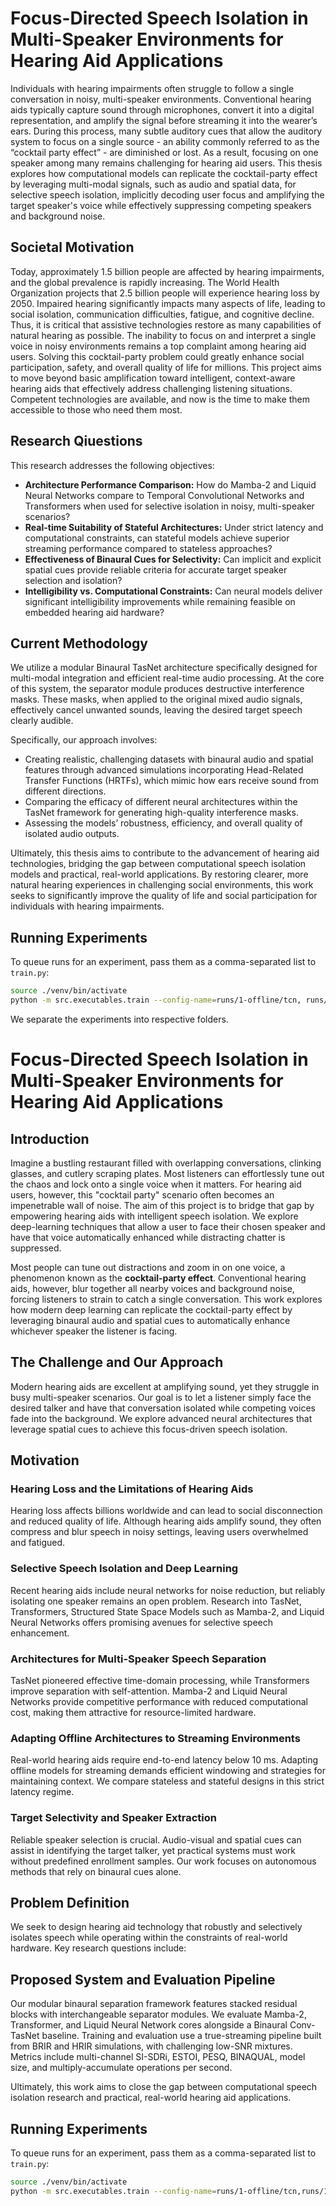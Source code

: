 # Focus-Directed Speech Isolation in Multi-Speaker Environments for Hearing Aid Applications
Individuals with hearing impairments often struggle to follow a single conversation in noisy, multi-speaker environments. Conventional hearing aids typically capture sound through microphones, convert it into a digital representation, and amplify the signal before streaming it into the wearer’s ears. During this process, many subtle auditory cues that allow the auditory system to focus on a single source - an ability commonly referred to as the “cocktail party effect” - are diminished or lost. As a result, focusing on one speaker among many remains challenging for hearing aid users. This thesis explores how computational models can replicate the cocktail-party effect by leveraging multi-modal signals, such as audio and spatial data, for selective speech isolation, implicitly decoding user focus and amplifying the target speaker's voice while effectively suppressing competing speakers and background noise.

## Societal Motivation
Today, approximately 1.5 billion people are affected by hearing impairments, and the global prevalence is rapidly increasing. The World Health Organization projects that 2.5 billion people will experience hearing loss by 2050. Impaired hearing significantly impacts many aspects of life, leading to social isolation, communication difficulties, fatigue, and cognitive decline. Thus, it is critical that assistive technologies restore as many capabilities of natural hearing as possible. The inability to focus on and interpret a single voice in noisy environments remains a top complaint among hearing aid users. Solving this cocktail-party problem could greatly enhance social participation, safety, and overall quality of life for millions. This project aims to move beyond basic amplification toward intelligent, context-aware hearing aids that effectively address challenging listening situations. Competent technologies are available, and now is the time to make them accessible to those who need them most.

## Research Qiuestions
This research addresses the following objectives:

- **Architecture Performance Comparison:** How do Mamba-2 and Liquid Neural
  Networks compare to Temporal Convolutional Networks and Transformers when used
  for selective isolation in noisy, multi-speaker scenarios?
- **Real-time Suitability of Stateful Architectures:** Under strict latency and
  computational constraints, can stateful models achieve superior streaming
  performance compared to stateless approaches?
- **Effectiveness of Binaural Cues for Selectivity:** Can implicit and explicit
  spatial cues provide reliable criteria for accurate target speaker selection
  and isolation?
- **Intelligibility vs. Computational Constraints:** Can neural models deliver
  significant intelligibility improvements while remaining feasible on embedded
  hearing aid hardware?


## Current Methodology

We utilize a modular Binaural TasNet architecture specifically designed for multi-modal integration and efficient real-time audio processing. At the core of this system, the separator module produces destructive interference masks. These masks, when applied to the original mixed audio signals, effectively cancel unwanted sounds, leaving the desired target speech clearly audible.

Specifically, our approach involves:
+ Creating realistic, challenging datasets with binaural audio and spatial features through advanced simulations incorporating Head-Related Transfer Functions (HRTFs), which mimic how ears receive sound from different directions.
+ Comparing the efficacy of different neural architectures within the TasNet framework for generating high-quality interference masks.
+ Assessing the models’ robustness, efficiency, and overall quality of isolated audio outputs.

Ultimately, this thesis aims to contribute to the advancement of hearing aid technologies, bridging the gap between computational speech isolation models and practical, real-world applications. By restoring clearer, more natural hearing experiences in challenging social environments, this work seeks to significantly improve the quality of life and social participation for individuals with hearing impairments.


## Running Experiments
To queue runs for an experiment, pass them as a comma-separated list to `train.py`:

```bash
source ./venv/bin/activate 
python -m src.executables.train --config-name=runs/1-offline/tcn, runs/1-offline/liquid, runs/1-offline/mamba
```

We separate the experiments into respective folders.

# Focus-Directed Speech Isolation in Multi-Speaker Environments for Hearing Aid Applications

## Introduction
Imagine a bustling restaurant filled with overlapping conversations, clinking glasses, and cutlery scraping plates. Most listeners can effortlessly tune out the chaos and lock onto a single voice when it matters. For hearing aid users, however, this "cocktail party" scenario often becomes an impenetrable wall of noise. The aim of this project is to bridge that gap by empowering hearing aids with intelligent speech isolation. We explore deep-learning techniques that allow a user to face their chosen speaker and have that voice automatically enhanced while distracting chatter is suppressed.

Most people can tune out distractions and zoom in on one voice, a phenomenon known as the **cocktail-party effect**. Conventional hearing aids, however, blur together all nearby voices and background noise, forcing listeners to strain to catch a single conversation. This work explores how modern deep learning can replicate the cocktail-party effect by leveraging binaural audio and spatial cues to automatically enhance whichever speaker the listener is facing.

## The Challenge and Our Approach
Modern hearing aids are excellent at amplifying sound, yet they struggle in busy
multi-speaker scenarios. Our goal is to let a listener simply face the desired
talker and have that conversation isolated while competing voices fade into the
background. We explore advanced neural architectures that leverage spatial cues
to achieve this focus-driven speech isolation.

## Motivation

### Hearing Loss and the Limitations of Hearing Aids
Hearing loss affects billions worldwide and can lead to social disconnection and
reduced quality of life. Although hearing aids amplify sound, they often compress
and blur speech in noisy settings, leaving users overwhelmed and fatigued.

### Selective Speech Isolation and Deep Learning
Recent hearing aids include neural networks for noise reduction, but reliably
isolating one speaker remains an open problem. Research into TasNet,
Transformers, Structured State Space Models such as Mamba-2, and Liquid Neural
Networks offers promising avenues for selective speech enhancement.

### Architectures for Multi-Speaker Speech Separation
TasNet pioneered effective time-domain processing, while Transformers improve
separation with self-attention. Mamba-2 and Liquid Neural Networks provide
competitive performance with reduced computational cost, making them attractive
for resource-limited hardware.

### Adapting Offline Architectures to Streaming Environments
Real-world hearing aids require end-to-end latency below 10 ms. Adapting offline
models for streaming demands efficient windowing and strategies for maintaining
context. We compare stateless and stateful designs in this strict latency regime.

### Target Selectivity and Speaker Extraction
Reliable speaker selection is crucial. Audio-visual and spatial cues can assist
in identifying the target talker, yet practical systems must work without
predefined enrollment samples. Our work focuses on autonomous methods that rely
on binaural cues alone.

## Problem Definition
We seek to design hearing aid technology that robustly and selectively isolates
speech while operating within the constraints of real-world hardware. Key
research questions include:


## Proposed System and Evaluation Pipeline
Our modular binaural separation framework features stacked residual blocks with
interchangeable separator modules. We evaluate Mamba-2, Transformer, and Liquid
Neural Network cores alongside a Binaural Conv-TasNet baseline. Training and
evaluation use a true-streaming pipeline built from BRIR and HRIR simulations,
with challenging low-SNR mixtures. Metrics include multi-channel SI-SDRi,
ESTOI, PESQ, BINAQUAL, model size, and multiply-accumulate operations per
second.

Ultimately, this work aims to close the gap between computational speech
isolation research and practical, real-world hearing aid applications.

## Running Experiments
To queue runs for an experiment, pass them as a comma-separated list to `train.py`:

```bash
source ./venv/bin/activate
python -m src.executables.train --config-name=runs/1-offline/tcn,runs/1-offline/liquid,runs/1-offline/mamba
